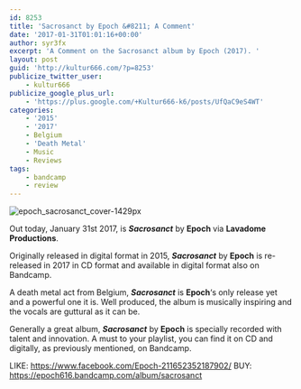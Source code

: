 ```yaml
---
id: 8253
title: 'Sacrosanct by Epoch &#8211; A Comment'
date: '2017-01-31T01:01:16+00:00'
author: syr3fx
excerpt: 'A Comment on the Sacrosanct album by Epoch (2017). '
layout: post
guid: 'http://kultur666.com/?p=8253'
publicize_twitter_user:
    - kultur666
publicize_google_plus_url:
    - 'https://plus.google.com/+Kultur666-k6/posts/UfQaC9eS4WT'
categories:
    - '2015'
    - '2017'
    - Belgium
    - 'Death Metal'
    - Music
    - Reviews
tags:
    - bandcamp
    - review
---
```


![epoch_sacrosanct_cover-1429px](http://localhost:8080/wp-content/uploads/2017/01/epoch_sacrosanct_cover-1429px.jpg?w=680)

Out today, January 31st 2017, is ***Sacrosanct*** by **Epoch** via **Lavadome Productions**.

Originally released in digital format in 2015, ***Sacrosanct*** by **Epoch** is re-released in 2017 in CD format and available in digital format also on Bandcamp.

A death metal act from Belgium, ***Sacrosanct*** is **Epoch**‘s only release yet and a powerful one it is. Well produced, the album is musically inspiring and the vocals are guttural as it can be.

Generally a great album, ***Sacrosanct*** by **Epoch** is specially recorded with talent and innovation. A must to your playlist, you can find it on CD and digitally, as previously mentioned, on Bandcamp.

LIKE: <https://www.facebook.com/Epoch-211652352187902/>
BUY: <https://epoch616.bandcamp.com/album/sacrosanct>
